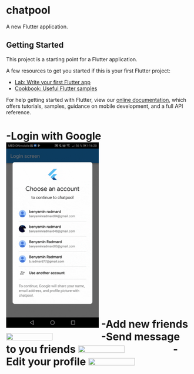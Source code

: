# chatpool

A new Flutter application.

## Getting Started

This project is a starting point for a Flutter application.

A few resources to get you started if this is your first Flutter project:

- [Lab: Write your first Flutter app](https://flutter.io/docs/get-started/codelab)
- [Cookbook: Useful Flutter samples](https://flutter.io/docs/cookbook)

For help getting started with Flutter, view our 
[online documentation](https://flutter.io/docs), which offers tutorials, 
samples, guidance on mobile development, and a full API reference.

<h1>-Login with Google</h>
<img src="https://raw.githubusercontent.com/benyaminR/chatpool/master/20190305_162201.gif" height="50%" width="50%">
-Add new friends
<img src="https://raw.githubusercontent.com/benyaminR/chatpool/master/20190305_163008.gif" height="50%" width="50%">
-Send message to you friends
<img src="https://raw.githubusercontent.com/benyaminR/chatpool/master/20190305_163913.gif" height="50%" width="50%">
-Edit your profile
<img src="https://raw.githubusercontent.com/benyaminR/chatpool/master/20190305_164114.gif" height="50%" width="50%">

